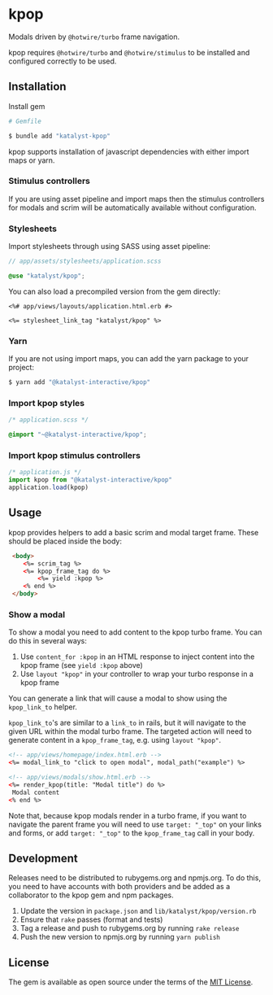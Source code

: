 # kpop

Modals driven by `@hotwire/turbo` frame navigation.

kpop requires `@hotwire/turbo` and `@hotwire/stimulus` to be installed and configured correctly to be used.

## Installation

Install gem
```bash
# Gemfile

$ bundle add "katalyst-kpop"
```

kpop supports installation of javascript dependencies with either import maps or yarn.

### Stimulus controllers

If you are using asset pipeline and import maps then the stimulus controllers
for modals and scrim will be automatically available without configuration.

### Stylesheets

Import stylesheets through using SASS using asset pipeline:

```scss 
// app/assets/stylesheets/application.scss

@use "katalyst/kpop";
```

You can also load a precompiled version from the gem directly:

```erb
<%# app/views/layouts/application.html.erb #>

<%= stylesheet_link_tag "katalyst/kpop" %>
```

### Yarn

If you are not using import maps, you can add the yarn package to your project:

```bash
$ yarn add "@katalyst-interactive/kpop"
```

### Import kpop styles
```css
/* application.scss */

@import "~@katalyst-interactive/kpop";
```

### Import kpop stimulus controllers
```js
/* application.js */
import kpop from "@katalyst-interactive/kpop"
application.load(kpop)
```

## Usage

kpop provides helpers to add a basic scrim and modal target frame. These should be placed inside the body:
```html
 <body>
    <%= scrim_tag %>
    <%= kpop_frame_tag do %>
        <%= yield :kpop %>
    <% end %>
 </body>
```

### Show a modal

To show a modal you need to add content to the kpop turbo frame. You can do this in several ways:
1. Use `content_for :kpop` in an HTML response to inject content into the kpop frame (see `yield :kpop` above)
2. Use `layout "kpop"` in your controller to wrap your turbo response in a kpop frame

You can generate a link that will cause a modal to show using the `kpop_link_to` helper.

`kpop_link_to`'s are similar to a `link_to` in rails, but it will navigate to the given URL within the modal turbo
frame. The targeted action will need to generate content in a `kpop_frame_tag`, e.g. using `layout "kpop"`.

```html
<!-- app/views/homepage/index.html.erb -->
<%= modal_link_to "click to open modal", modal_path("example") %>
```

```html
<!-- app/views/modals/show.html.erb -->
<%= render_kpop(title: "Modal title") do %>
 Modal content
<% end %>
```

Note that, because kpop modals render in a turbo frame, if you want to navigate the parent frame you will need to use
`target: "_top"` on your links and forms, or add `target: "_top"` to the `kpop_frame_tag` call in your body.

## Development

Releases need to be distributed to rubygems.org and npmjs.org. To do this, you need to have accounts with both providers
and be added as a collaborator to the kpop gem and npm packages.

1. Update the version in `package.json` and `lib/katalyst/kpop/version.rb`
2. Ensure that `rake` passes (format and tests)
3. Tag a release and push to rubygems.org by running `rake release`
4. Push the new version to npmjs.org by running `yarn publish`

## License

The gem is available as open source under the terms of the [MIT License](https://opensource.org/licenses/MIT).
